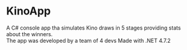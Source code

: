 # KinoApp

A C# console app tha simulates Kino draws in 5 stages providing stats about the winners.  
The app was developed by a team of 4 devs
Made with .NET 4.7.2  
